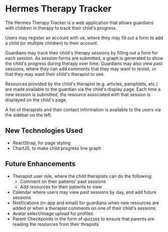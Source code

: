 # Hermes Therapy Tracker
The Hermes Therapy Tracker is a web application that allows guardians with children in therapy to track their child's progress.

Users may register an account with us, where they may fill out a form to add a child (or multiple children) to their account.  

Guardians may track their child's therapy sessions by filling out a form for each session. As session forms are submitted, a graph is generated to show the child's progress during therapy over time. Guardians may also view past sessions, where they can add comments that they may want to revisit, or that they may want their child's therapist to see.

Resources provided by the child's therapist (e.g. articles, pamphlets, etc.) are made available to the guardian via the child's display page. Each time a new session is submitted, the resource associated with that session is displayed on the child's page.

A list of therapists and their contact information is available to the users via the sidebar on the left.

## New Technologies Used
- ReactStrap, for page styling
- ChartJS, to make child progress line graph

## Future Enhancements
- Therapist user role, where the child therapists can do the following:
  - Comment on their patients' past sessions
  - Add resources for their patients to view
- Calendar where users may view past sessions by day, and add future sessions
- Notifications (in-app and email) for guardians when new resources are added or when a therapist comments on one of their child's sessions
- Avatar select/image upload for profiles
- Parent Checkpoints in the form of quizzes to ensure that parents are reading the resources from their thrapists
